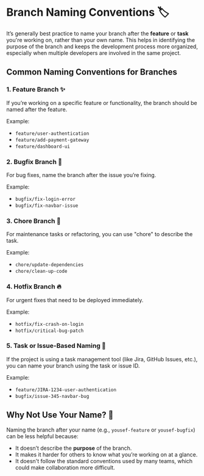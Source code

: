 # Branch Naming Conventions 🏷️

It’s generally best practice to name your branch after the **feature** or **task** you're working on, rather than your own name. This helps in identifying the purpose of the branch and keeps the development process more organized, especially when multiple developers are involved in the same project.

## Common Naming Conventions for Branches

### 1. **Feature Branch** ✨
If you’re working on a specific feature or functionality, the branch should be named after the feature.

Example:
- `feature/user-authentication`
- `feature/add-payment-gateway`
- `feature/dashboard-ui`

### 2. **Bugfix Branch** 🐞
For bug fixes, name the branch after the issue you’re fixing.

Example:
- `bugfix/fix-login-error`
- `bugfix/fix-navbar-issue`

### 3. **Chore Branch** 🧹
For maintenance tasks or refactoring, you can use "chore" to describe the task.

Example:
- `chore/update-dependencies`
- `chore/clean-up-code`

### 4. **Hotfix Branch** 🔥
For urgent fixes that need to be deployed immediately.

Example:
- `hotfix/fix-crash-on-login`
- `hotfix/critical-bug-patch`

### 5. **Task or Issue-Based Naming** 📝
If the project is using a task management tool (like Jira, GitHub Issues, etc.), you can name your branch using the task or issue ID.

Example:
- `feature/JIRA-1234-user-authentication`
- `bugfix/issue-345-navbar-bug`

## Why Not Use Your Name? 🤔

Naming the branch after your name (e.g., `yousef-feature` or `yousef-bugfix`) can be less helpful because:
- It doesn’t describe the **purpose** of the branch.
- It makes it harder for others to know what you’re working on at a glance.
- It doesn't follow the standard conventions used by many teams, which could make collaboration more difficult.
